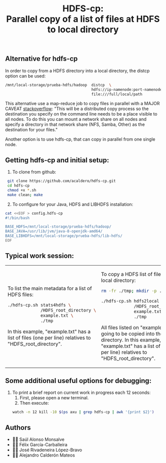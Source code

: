 <html>
 <h1 align="center">HDFS-cp: <br>Parallel copy of a list of files at HDFS to local directory</h1>
 <br>
</html>


## Alternative for hdfs-cp
In order to copy from a HDFS directory into a local directory, the distcp option can be used:
```bash
/mnt/local-storage/prueba-hdfs/hadoop  distcp  \
                                       hdfs://ip-namenode:port-namenode/HDFS\_directory/ \
                                       file:///full/local/path 
``` 

This alternative use a map-reduce job to copy files in parallel with a MAJOR CAVEAT [stackoverflow](https://stackoverflow.com/questions/25816813/effective-ways-to-load-data-from-hdfs-to-local-system):
"This will be a distributed copy process so the destination you specify on the command line needs to be a place visible to all nodes. 
To do this you can mount a network share on all nodes and specify a directory in that network share (NFS, Samba, Other) as the destination for your files."

Another option is to use hdfs-cp, that can copy in parallel from one single node.

## Getting hdfs-cp and initial setup:
1. To clone from github:
```bash
 git clone https://github.com/acaldero/hdfs-cp.git
 cd hdfs-cp
 chmod +x *.sh
 make clean; make
``` 
2. To configure for your Java, HDFS and LIBHDFS installation:
```bash
cat <<EOF > config.hdfs-cp
#!/bin/bash

BASE_HDFS=/mnt/local-storage/prueba-hdfs/hadoop/
BASE_JAVA=/usr/lib/jvm/java-8-openjdk-amd64/
BASE_LIBHDFS=/mnt/local-storage/prueba-hdfs/lib-hdfs/
EOF
```
  
## Typical work session:
<html>
 <table>
  <tr>
  <td>
</html>

To list the main metadata for a list of HDFS files:
```bash
./hdfs-cp.sh stats4hdfs \
             /HDFS_root_directory \
             example.txt \
             ./tmp
```

In this example, "example.txt" has a list of files (one per line) relatives to "HDFS\_root\_directory".

<html>
  </td>
  <td>
</html>

To copy a HDFS list of files into a local directory:
```bash
rm -fr ./tmp; mkdir -p ./tmp

./hdfs-cp.sh hdfs2local \
             /HDFS_root_directory \
             example.txt \
             ./tmp
```

All files listed on "example.txt" are going to be copied into the "./tmp" directory.
In this example, "example.txt" has a list of files (one per line) relatives to "HDFS\_root\_directory".

<html>
  </td>
  </tr>
 </table>
</html>


## Some additional useful options for debugging:
1. To print a brief report on current work in progress each 12 seconds:
   1. First, please open a new terminal.
   2. Then execute:
   ```bash
   watch -n 12 kill -10 $(ps axu | grep hdfs-cp | awk '{print $2}')
   ```

## Authors
* :technologist: Saúl Alonso Monsalve
* :technologist: Félix García-Carballeira
* :technologist: José Rivadeneira López-Bravo 
* :technologist: Alejandro Calderón Mateos

